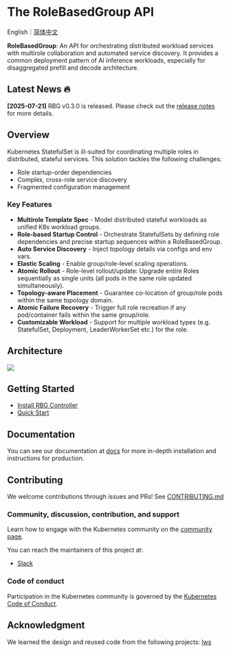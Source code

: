# The RoleBasedGroup API

English｜[简体中文](./README-zh_CN.md)

**RoleBasedGroup**: An API for orchestrating distributed workload services with multirole collaboration and automated
service discovery. It provides a common deployment pattern of AI inference workloads, especially for disaggregated
prefill and decode architecture.

## Latest News 🔥

**[2025-07-21]** RBG v0.3.0 is released. Please check out
the [release notes](https://github.com/sgl-project/rbg/releases) for more details.

## Overview

Kubernetes StatefulSet is ill-suited for coordinating multiple roles in distributed, stateful services. This solution
tackles the following challenges:

- Role startup-order dependencies
- Complex, cross-role service discovery
- Fragmented configuration management

### Key Features

- **Multirole Template Spec** - Model distributed stateful workloads as unified K8s workload groups.
- **Role-based Startup Control** - Orchestrate StatefulSets by defining role dependencies and precise startup sequences
  within a RoleBasedGroup.
- **Auto Service Discovery** - Inject topology details via configs and env vars.
- **Elastic Scaling** - Enable group/role-level scaling operations.
- **Atomic Rollout** - Role-level rollout/update: Upgrade entire Roles sequentially as single units (all pods in the
  same role updated simultaneously).
- **Topology-aware Placement** - Guarantee co-location of group/role pods within the same topology domain.
- **Atomic Failure Recovery** - Trigger full role recreation if any pod/container fails within the same group/role.
- **Customizable Workload** - Support for multiple workload types (e.g. StatefulSet, Deployment, LeaderWorkerSet etc.)
  for the role.

## Architecture

![](doc/rbgs-concept.png)

## Getting Started

- [Install RBG Controller](doc/install.md)
- [Quick Start](doc/quick_start.md)

## Documentation

You can see our documentation at [docs](doc/TOC.md) for more in-depth installation and instructions for production.

## Contributing

We welcome contributions through issues and PRs! See [CONTRIBUTING.md](doc/CONTRIBUTING.md)

### Community, discussion, contribution, and support

Learn how to engage with the Kubernetes community on the [community page](https://kubernetes.io/community/).

You can reach the maintainers of this project at:

- [Slack](https://sgl-fru7574.slack.com/archives/C098X0LQZV5)

### Code of conduct

Participation in the Kubernetes community is governed by the [Kubernetes Code of Conduct](doc/code-of-conduct.md).

## Acknowledgment

We learned the design and reused code from the following projects: [lws](https://github.com/kubernetes-sigs/lws)
